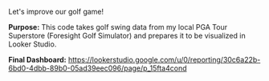 Let's improve our golf game!

**Purpose:**
This code takes golf swing data from my local PGA Tour Superstore (Foresight Golf Simulator) and prepares it to be
visualized in Looker Studio. 

**Final Dashboard:**
https://lookerstudio.google.com/u/0/reporting/30c6a22b-6bd0-4dbb-89b0-05ad39eec096/page/p_15fta4cond
